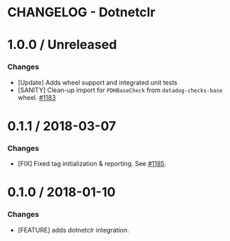 # CHANGELOG - Dotnetclr

1.0.0 / Unreleased
==================
### Changes

* [Update] Adds wheel support and integrated unit tests
* [SANITY] Clean-up import for `PDHBaseCheck` from `datadog-checks-base` wheel. [#1183][]

0.1.1 / 2018-03-07
==================
### Changes

* [FIX] Fixed tag initialization & reporting. See [#1185][].

0.1.0 / 2018-01-10
==================
### Changes

* [FEATURE] adds dotnetclr integration.

<!--- The following link definition list is generated by PimpMyChangelog --->
[#1183]: https://github.com/DataDog/integrations-core/issues/1183
[#1185]: https://github.com/DataDog/integrations-core/issues/1185